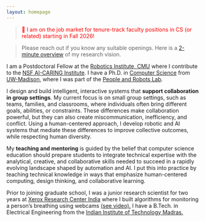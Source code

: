 ```yaml
---
layout: homepage
---
```


> <span style="color:red"> 🚀 I am on the job market for tenure-track faculty positions in CS (or related) starting in Fall 2026! </span>

> Please reach out if you know any suitable openings. Here is a [2-minute overview](https://youtu.be/8ADSsTXELPM) of my research vision.


I am a Postdoctoral Fellow at the [Robotics Institute, CMU](https://www.ri.cmu.edu/) where I contribute to the [NSF AI-CARING Institute](https://www.ai-caring.org/). I have a Ph.D. in [Computer Science](https://www.cs.wisc.edu/) from [UW-Madison](https://www.wisc.edu/), where I was part of the [People and Robots Lab](https://peopleandrobots.wisc.edu/).

I design and build intelligent, interactive systems that **support collaboration in group settings**. My current focus is on small group settings, such as teams, families, and classrooms, where individuals often bring different goals, abilities, or constraints. These differences make collaboration powerful, but they can also create miscommunication, inefficiency, and conflict. Using a human-centered approach, I develop robotic and AI systems that mediate these differences to improve collective outcomes, while respecting human diversity. 

My **teaching and mentoring** is guided by the belief that computer science education should prepare students to integrate technical expertise with the analytical, creative, and collaborative skills needed to succeed in a rapidly evolving landscape shaped by automation and AI. I put this into practice by teaching technical knowledge in ways that emphasize human-centered computing, design thinking, and collaborative learning.

Prior to joining graduate school, I was a junior research scientist for two years at [Xerox Research Center India](https://www.news.conduent.com/news/Xerox-expands-healthcare-research-at-hospitals-with-remote-sensing) where I built algorithms for monitoring a person’s breathing using webcams [(see video).](https://youtu.be/a7BPu4mUKaY) I have a B.Tech. in Electrical Engineering from the [Indian Institute of Technology Madras.](https://www.iitm.ac.in/)